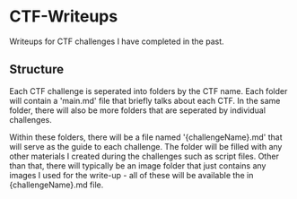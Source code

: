 # CTF-Writeups
Writeups for CTF challenges I have completed in the past.

## Structure
Each CTF challenge is seperated into folders by the CTF name. Each folder will contain a 'main.md' file that briefly talks about each CTF. In the same folder, there will also be more folders that are seperated by individual challenges.

Within these folders, there will be a file named '{challengeName}.md' that will serve as the guide to each challenge. The folder will be filled with any other materials I created during the challenges such as script files. Other than that, there will typically be an image folder that just contains any images I used for the write-up - all of these will be available the in {challengeName}.md file.
